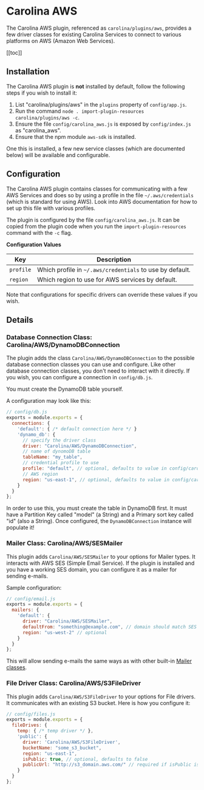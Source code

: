 
# Carolina AWS

The Carolina AWS plugin, referenced as `carolina/plugins/aws`, provides 
a few driver classes for existing Carolina Services to connect to 
various platforms on AWS (Amazon Web Services).

[[toc]]

## Installation

The Carolina AWS plugin is **not** installed by default, follow the following
steps if you wish to install it:

1. List "carolina/plugins/aws" in the `plugins` property of `config/app.js`.
2. Run the command `node . import-plugin-resources carolina/plugins/aws -c`.
3. Ensure the file `config/carolina_aws.js` is exposed by `config/index.js` as "carolina_aws".
4. Ensure that the npm module `aws-sdk` is installed.

One this is installed, a few new service
classes (which are documented below) will 
be available and configurable.

## Configuration

The Carolina AWS plugin contains classes for communicating with a few 
AWS Services and does so by using a profile in the 
file `~/.aws/credentials` (which is standard for using AWS). Look into 
AWS documentation for how to set up this file with various profiles.

The
plugin is configured by the file `config/carolina_aws.js`. It can be copied 
from the plugin code when you run the `import-plugin-resources` command with 
the `-c` flag. 

**Configuration Values**

| Key | Description |
| --- | --- |
| `profile` | Which profile in `~/.aws/credentials` to use by default. |
| `region` | Which region to use for AWS services by default. |

Note that configurations for specific drivers can override these values if 
you wish.

## Details 

### Database Connection Class: Carolina/AWS/DynamoDBConnection

The plugin adds the class `Carolina/AWS/DynamoDBConnection` to the possible
database connection classes you can use and configure. Like other database
connection classes, you don't need to interact with it directly. If you 
wish, you can configure a connection in `config/db.js`.

You must create the DynamoDB table yourself.

A configuration may look like this:

```javascript
// config/db.js
exports = module.exports = {
  connections: {
    'default': { /* default connection here */ }
    'dynamo_db': {
      // specify the driver class
      driver: "Carolina/AWS/DynamoDBConnection",
      // name of dynomoDB table
      tableName: "my_table",
      // credential profile to use
      profile: "default", // optional, defaults to value in config/carolina_aws.js or 'default'
      // AWS region
      region: "us-east-1", // optional, defaults to value in config/carolina_aws.js or "us-east-1"
    }
  }
};
```

In order to use this, you must create the table in DynamoDB first. It must 
have a Partition Key called "model" (a String) and a Primary sort key 
called "id" (also a String). Once configured, the `DynamoDBConnection` 
instance will populate it!

### Mailer Class: Carolina/AWS/SESMailer

This plugin adds `Carolina/AWS/SESMailer` to your options for Mailer types.
It interacts with AWS SES (Simple Email Service).
If the plugin is installed and you have a working SES domain, you can configure
it as a mailer for sending e-mails.

Sample configuration:

```javascript
// config/email.js
exports = module.exports = {
  mailers: {
    'default': {
      driver: "Carolina/AWS/SESMailer",
      defaultFrom: "something@example.com", // domain should match SES configuration
      region: "us-west-2" // optional
    }
  }
};
```

This will allow sending e-mails the same ways as with other built-in 
[Mailer classes](../advanced/email.md).

### File Driver Class: Carolina/AWS/S3FileDriver

This plugin adds `Carolina/AWS/S3FileDriver` to your options for File drivers.
It communicates with an existing S3 bucket. Here is how you configure it:

```javascript
// config/files.js
exports = module.exports = {
  fileDrives: {
    temp: { /* temp driver */ },
    'public': {
      driver: 'Carolina/AWS/S3FileDriver',
      bucketName: "some_s3_bucket",
      region: "us-east-1",
      isPublic: true, // optional, defaults to false
      publicUrl: "http://s3_domain.aws.com/" // required if isPublic is true
    }
  }
};
```